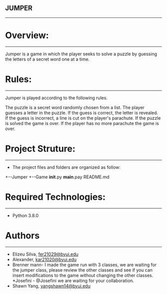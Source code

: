 ## JUMPER
---
# Overview:
---
Jumper is a game in which the player 
seeks to solve a puzzle by guessing
the letters of a secret word one at a time.

# Rules:
---
Jumper is played according to the following rules.

The puzzle is a secret word randomly chosen from a list.
The player guesses a letter in the puzzle.
If the guess is correct, the letter is revealed.
If the guess is incorrect, a line is cut on the player's parachute.
If the puzzle is solved the game is over.
If the player has no more parachute the game is over.


# Project Struture:
---
- The project files and folders
are organized as follow:

+--Jumper 
+--Game
__init__.py
__main__.pay
README.md

# Required Technologies:
---

* Python 3.8.0


# Authors
---
* Elizeu Silva, fer21029@byui.edu
* Alexander, kar21020@byui.edu
* Brenner mann- I made the game run with 3 classes, we are waiting for the jumper class, please review the other classes and see if you can insert modifications to the game without changing the other classes.
*Josefini - @Josefini we are waiting for your collaboration.
* Shawn Yang, yangshawn14@byui.edu
